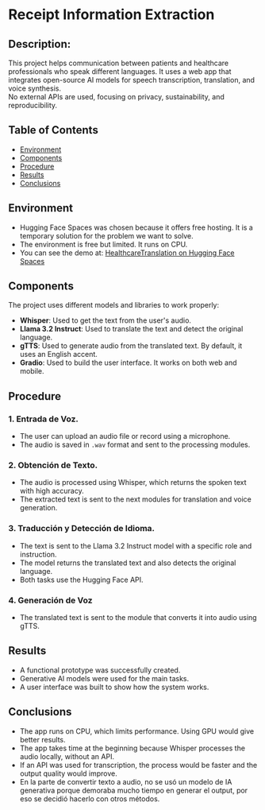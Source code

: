 # Receipt Information Extraction

## Description:
This project helps communication between patients and healthcare professionals who speak different languages. It uses a web app that integrates open-source AI models for speech transcription, translation, and voice synthesis.  
No external APIs are used, focusing on privacy, sustainability, and reproducibility.


## Table of Contents
- [Environment](#environment)
- [Components](#components)
- [Procedure](#procedure)
- [Results](#results)
- [Conclusions](#conclusions)

## Environment
- Hugging Face Spaces was chosen because it offers free hosting. It is a temporary solution for the problem we want to solve.
- The environment is free but limited. It runs on CPU.
- You can see the demo at: [HealthcareTranslation on Hugging Face Spaces](https://huggingface.co/spaces/JamesKevinStar/HealthcareTranslation)

## Components 
The project uses different models and libraries to work properly:
  - **Whisper**: Used to get the text from the user's audio.
  - **Llama 3.2 Instruct**: Used to translate the text and detect the original language.
  - **gTTS**: Used to generate audio from the translated text. By default, it uses an English accent.
  - **Gradio**: Used to build the user interface. It works on both web and mobile.
 
## Procedure

### 1. Entrada de Voz. 
- The user can upload an audio file or record using a microphone.
- The audio is saved in `.wav` format and sent to the processing modules.

### 2. Obtención de Texto.
- The audio is processed using Whisper, which returns the spoken text with high accuracy.
- The extracted text is sent to the next modules for translation and voice generation.

### 3. Traducción y Detección de Idioma.
- The text is sent to the Llama 3.2 Instruct model with a specific role and instruction.
- The model returns the translated text and also detects the original language.
- Both tasks use the Hugging Face API.

### 4. Generación de Voz 
- The translated text is sent to the module that converts it into audio using gTTS.

## Results
- A functional prototype was successfully created.
- Generative AI models were used for the main tasks.
- A user interface was built to show how the system works.

## Conclusions
- The app runs on CPU, which limits performance. Using GPU would give better results.
- The app takes time at the beginning because Whisper processes the audio locally, without an API.
- If an API was used for transcription, the process would be faster and the output quality would improve.
- En la parte de convertir texto a audio, no se usó un modelo de IA generativa porque demoraba mucho tiempo en generar el output, por eso se decidió hacerlo con otros métodos.


